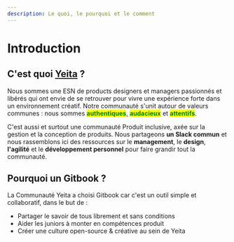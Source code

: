 ```yaml
---
description: Le quoi, le pourquoi et le comment
---
```


# Introduction

## C'est quoi [Yeita](https://yeita.fr/) ?

Nous sommes une ESN de products designers et managers passionnés et libérés qui ont envie de se retrouver pour vivre une expérience forte dans un environnement créatif. Notre communauté s'unit autour de valeurs communes : nous sommes <mark style="color:green;">**authentiques**</mark>, <mark style="color:green;">**audacieux**</mark> et <mark style="color:green;">**attentifs**</mark>.

C'est aussi et surtout une communauté Produit inclusive, axée sur la gestion et la conception de produits. Nous partageons **un Slack commun** et nous rassemblons ici des ressources sur le **management**, le **design**, **l'agilité** et le **développement personnel** pour faire grandir tout la communauté.

## Pourquoi un Gitbook ?

La Communauté Yeita a choisi Gitbook car c'est un outil simple et collaboratif, dans le but de :

* Partager le savoir de tous librement et sans conditions
* Aider les juniors à monter en compétences produit
* Créer une culture open-source & créative au sein de Yeita
